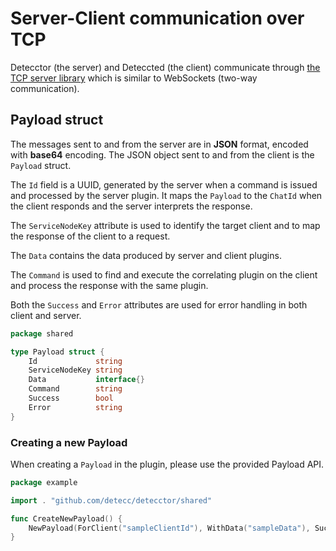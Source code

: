 # Server-Client communication over TCP

Detecctor (the server) and Deteccted (the client) communicate
through [the TCP server library](https://github.com/Allenxuxu/gev) which is similar to WebSockets (two-way
communication).

## Payload struct

The messages sent to and from the server are in **JSON** format, encoded with **base64** encoding. The JSON object sent
to and from the client is the `Payload` struct.

The `Id` field is a UUID, generated by the server when a command is issued and processed by the server plugin. It maps
the `Payload` to the `ChatId` when the client responds and the server interprets the response.

The `ServiceNodeKey` attribute is used to identify the target client and to map the response of the client to a request.

The `Data` contains the data produced by server and client plugins.

The `Command` is used to find and execute the correlating plugin on the client and process the response with the same
plugin.

Both the `Success` and `Error` attributes are used for error handling in both client and server.

```go
package shared

type Payload struct {
	Id             string
	ServiceNodeKey string
	Data           interface{}
	Command        string
	Success        bool
	Error          string
}
```

### Creating a new Payload

When creating a `Payload` in the plugin, please use the provided Payload API.

```go
package example

import . "github.com/detecc/detecctor/shared"

func CreateNewPayload() {
	NewPayload(ForClient("sampleClientId"), WithData("sampleData"), Successful())
}
```
